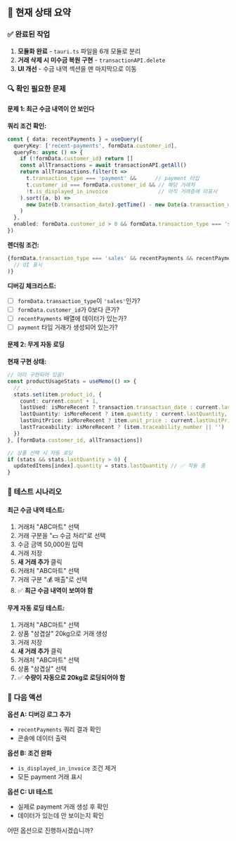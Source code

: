 ## 🐛 **현재 상태 요약**

### ✅ **완료된 작업**
1. **모듈화 완료** - `tauri.ts` 파일을 6개 모듈로 분리
2. **거래 삭제 시 미수금 복원 구현** - `transactionAPI.delete`
3. **UI 개선** - 수금 내역 섹션을 맨 마지막으로 이동

### 🔍 **확인 필요한 문제**

#### **문제 1: 최근 수금 내역이 안 보인다**

**쿼리 조건 확인:**
```typescript
const { data: recentPayments } = useQuery({
  queryKey: ['recent-payments', formData.customer_id],
  queryFn: async () => {
    if (!formData.customer_id) return []
    const allTransactions = await transactionAPI.getAll()
    return allTransactions.filter(t =>
      t.transaction_type === 'payment' &&      // payment 타입
      t.customer_id === formData.customer_id && // 해당 거래처
      !t.is_displayed_in_invoice                // 아직 거래증에 미표시
    ).sort((a, b) =>
      new Date(b.transaction_date).getTime() - new Date(a.transaction_date).getTime()
    )
  },
  enabled: formData.customer_id > 0 && formData.transaction_type === 'sales'
})
```

**렌더링 조건:**
```typescript
{formData.transaction_type === 'sales' && recentPayments && recentPayments.length > 0 && (
  // UI 표시
)}
```

**디버깅 체크리스트:**
- [ ] `formData.transaction_type`이 `'sales'`인가?
- [ ] `formData.customer_id`가 0보다 큰가?
- [ ] `recentPayments` 배열에 데이터가 있는가?
- [ ] `payment` 타입 거래가 생성되어 있는가?

#### **문제 2: 무게 자동 로딩**

**현재 구현 상태:**
```typescript
// 이미 구현되어 있음!
const productUsageStats = useMemo(() => {
  // ...
  stats.set(item.product_id, {
    count: current.count + 1,
    lastUsed: isMoreRecent ? transaction.transaction_date : current.lastUsed,
    lastQuantity: isMoreRecent ? item.quantity : current.lastQuantity, // ✅
    lastUnitPrice: isMoreRecent ? item.unit_price : current.lastUnitPrice,
    lastTraceability: isMoreRecent ? (item.traceability_number || '') : current.lastTraceability
  })
}, [formData.customer_id, allTransactions])

// 상품 선택 시 자동 로딩
if (stats && stats.lastQuantity > 0) {
  updatedItems[index].quantity = stats.lastQuantity // ✅ 작동 중
}
```

### 🧪 **테스트 시나리오**

#### **최근 수금 내역 테스트:**
1. 거래처 "ABC마트" 선택
2. 거래 구분을 "💵 수금 처리"로 선택
3. 수금 금액 50,000원 입력
4. 거래 저장
5. **새 거래 추가** 클릭
6. 거래처 "ABC마트" 선택
7. 거래 구분 "💰 매출"로 선택
8. ✅ **최근 수금 내역이 보여야 함**

#### **무게 자동 로딩 테스트:**
1. 거래처 "ABC마트" 선택
2. 상품 "삼겹살" 20kg으로 거래 생성
3. 거래 저장
4. **새 거래 추가** 클릭
5. 거래처 "ABC마트" 선택
6. 상품 "삼겹살" 선택
7. ✅ **수량이 자동으로 20kg로 로딩되어야 함**

### 📝 **다음 액션**

**옵션 A: 디버깅 로그 추가**
- `recentPayments` 쿼리 결과 확인
- 콘솔에 데이터 출력

**옵션 B: 조건 완화**
- `is_displayed_in_invoice` 조건 제거
- 모든 payment 거래 표시

**옵션 C: UI 테스트**
- 실제로 payment 거래 생성 후 확인
- 데이터가 있는데 안 보이는지 확인

어떤 옵션으로 진행하시겠습니까?
